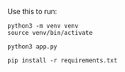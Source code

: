 Use this to run:

```
python3 -m venv venv
source venv/bin/activate

python3 app.py

pip install -r requirements.txt
```
